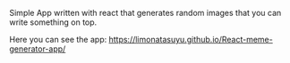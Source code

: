 Simple App written with react that generates random images that you can write something on top.

Here you can see the app: https://limonatasuyu.github.io/React-meme-generator-app/
